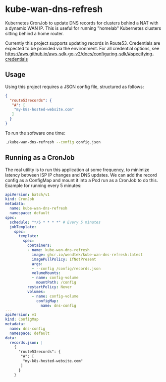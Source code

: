 # kube-wan-dns-refresh
Kubernetes CronJob to update DNS records for clusters behind a NAT with a dynamic WAN IP. This is useful for running "homelab" Kubernetes clusters sitting behind a home router.

Currently this project supports updating records in Route53. Credentials are expected to be provided via the environment. For all credential options, see https://aws.github.io/aws-sdk-go-v2/docs/configuring-sdk/#specifying-credentials

## Usage

Using this project requires a JSON config file, structured as follows:

```json
{
  "route53records": {
   "A": [
    "my-k8s-hosted-website.com"
   ]
  }
}
```

To run the software one time:
```sh
./kube-wan-dns-refresh --config config.json
```

## Running as a CronJob

The real utility is to run this application at some frequency, to minimize latency between ISP IP changes and DNS updates. We can add the record config as a ConfigMap and mount it into a Pod run as a CronJob to do this. Example for running every 5 minutes:

```yaml
apiVersion: batch/v1
kind: CronJob
metadata:
  name: kube-wan-dns-refresh
  namespace: default
spec:
  schedule: "*/5 * * * *" # Every 5 minutes
  jobTemplate:
    spec:
      template:
        spec:
          containers:
          - name: kube-wan-dns-refresh
            image: ghcr.io/wendtek/kube-wan-dns-refresh:latest
            imagePullPolicy: IfNotPresent
            args:
            - --config /config/records.json
            volumeMounts:
            - name: config-volume
              mountPath: /config
          restartPolicy: Never
          volumes:
            - name: config-volume
              configMap:
                name: dns-config
---
apiVersion: v1
kind: ConfigMap
metadata:
  name: dns-config
  namespace: default
data:
  records.json: |
    {
      "route53records": {
       "A": [
        "my-k8s-hosted-website.com"
       ]
      }
    }
```
